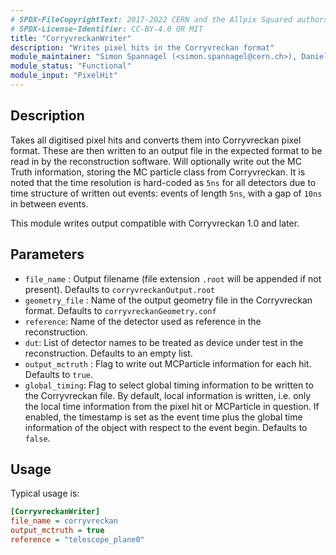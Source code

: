 ```yaml
---
# SPDX-FileCopyrightText: 2017-2022 CERN and the Allpix Squared authors
# SPDX-License-Identifier: CC-BY-4.0 OR MIT
title: "CorryvreckanWriter"
description: "Writes pixel hits in the Corryvreckan format"
module_maintainer: "Simon Spannagel (<simon.spannagel@cern.ch>), Daniel Hynds (<daniel.hynds@cern.ch>)"
module_status: "Functional"
module_input: "PixelHit"
---
```


## Description
Takes all digitised pixel hits and converts them into Corryvreckan pixel format. These are then written to an output file in the expected format to be read in by the reconstruction software. Will optionally write out the MC Truth information, storing the MC particle class from Corryvreckan. It is noted that the time resolution is hard-coded as `5ns` for all detectors due to time structure of written out events: events of length `5ns`, with a gap of `10ns` in between events.

This module writes output compatible with Corryvreckan 1.0 and later.

## Parameters
* `file_name` : Output filename (file extension `.root` will be appended if not present). Defaults to `corryvreckanOutput.root`
* `geometry_file` : Name of the output geometry file in the Corryvreckan format. Defaults to `corryvreckanGeometry.conf`
* `reference`: Name of the detector used as reference in the reconstruction.
* `dut`: List of detector names to be treated as device under test in the reconstruction. Defaults to an empty list.
* `output_mctruth` : Flag to write out MCParticle information for each hit. Defaults to `true`.
* `global_timing`: Flag to select global timing information to be written to the Corryvreckan file. By default, local information is written, i.e. only the local time information from the pixel hit or MCParticle in question. If enabled, the timestamp is set as the event time plus the global time information of the object with respect to the event begin. Defaults to `false`.

## Usage
Typical usage is:

```ini
[CorryvreckanWriter]
file_name = corryvreckan
output_mctruth = true
reference = "telescope_plane0"
```
